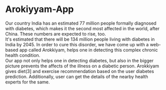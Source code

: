 # Arokiyyam-App
Our country India has an estimated 77 million people formally diagnosed with diabetes, which makes it the second most affected in the world, after China. These numbers are expected to rise, too.  
It's estimated that there will be 134 million people living with diabetes in India by 2045. In order to cure this disorder, we have come up with a web-based app called Arokkiyam, helps one in detecting this complex chronic health condition.  
Our app not only helps one in detecting diabetes, but also in the bigger picture prevents the affects of the illness on a diabetic person. Arokkiyam gives diet(3] and exercise recommendation based on the user diabetes prediction. Additionally, user can get the details of the nearby health experts for the same.
